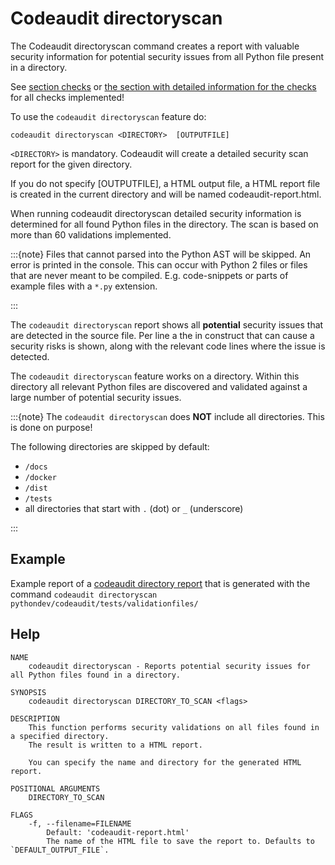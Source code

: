 # Codeaudit directoryscan

The Codeaudit directoryscan command creates a report with valuable security information for potential security issues from all Python file present in a directory.

See [section checks]() or [the section with detailed information for the checks]() for all checks implemented!



To use the `codeaudit directoryscan` feature do:

```
codeaudit directoryscan <DIRECTORY>  [OUTPUTFILE]
```

`<DIRECTORY>` is mandatory. Codeaudit will create a detailed security scan report for the given directory. 


If you do not specify [OUTPUTFILE], a HTML output file, a HTML report file is created in the current directory and will be named codeaudit-report.html.

When running codeaudit directoryscan detailed security information is determined for all found Python files in the directory. The scan is based on more than 60 validations implemented.

:::{note} 
Files that cannot parsed into the Python AST will be skipped. An error is printed in the console.
This can occur with Python 2 files or files that are never meant to be compiled. E.g. code-snippets or parts of example files with a `*.py` extension.

:::


The `codeaudit directoryscan` report shows all **potential** security issues that are detected in the source file.
Per line a the in construct that can cause a security risks is shown, along with the relevant code lines where the issue is detected.

The `codeaudit directoryscan` feature works on a directory. Within this directory all relevant Python files are discovered and validated against a large number of potential security issues.

:::{note} 
The `codeaudit directoryscan` does **NOT** include all directories. This is done on purpose!

The following directories are skipped by default:
* `/docs`
* `/docker`
* `/dist`
* `/tests`
* all directories that start with `.` (dot) or `_` (underscore)

:::

## Example


Example report of a [codeaudit directory report](examples/directoryscan.html) that is generated with the command `codeaudit directoryscan pythondev/codeaudit/tests/validationfiles/`



## Help

```
NAME
    codeaudit directoryscan - Reports potential security issues for all Python files found in a directory.

SYNOPSIS
    codeaudit directoryscan DIRECTORY_TO_SCAN <flags>

DESCRIPTION
    This function performs security validations on all files found in a specified directory.
    The result is written to a HTML report. 

    You can specify the name and directory for the generated HTML report.

POSITIONAL ARGUMENTS
    DIRECTORY_TO_SCAN

FLAGS
    -f, --filename=FILENAME
        Default: 'codeaudit-report.html'
        The name of the HTML file to save the report to. Defaults to `DEFAULT_OUTPUT_FILE`.
```